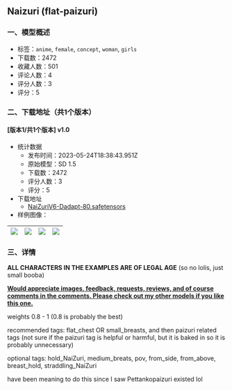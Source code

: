 ## Naizuri (flat-paizuri)
### 一、模型概述

- 标签：`anime`, `female`, `concept`, `woman`, `girls`
- 下载数：2472
- 收藏人数：501
- 评论人数：4
- 评分人数：3
- 评分：5

### 二、下载地址（共1个版本）

#### [版本1/共1个版本] v1.0

- 统计数据
  - 发布时间：2023-05-24T18:38:43.951Z
  - 原始模型：SD 1.5
  - 下载数：2472
  - 评分人数：3
  - 评分：5
- 下载地址
  - [NaiZuriV6-Dadapt-80.safetensors](https://civitai.com/api/download/models/80041)
- 样例图像：

| <img src="https://image.civitai.com/xG1nkqKTMzGDvpLrqFT7WA/1014efe9-5430-4990-8d32-9c367d592450/width=450/898407.jpeg" /> | <img src="https://image.civitai.com/xG1nkqKTMzGDvpLrqFT7WA/4bf9bd74-2aa9-43f2-8baa-b2d02a2bfed0/width=450/898409.jpeg" /> | <img src="https://image.civitai.com/xG1nkqKTMzGDvpLrqFT7WA/1aaed83f-298f-4cb0-937e-8d6c4acb7dc6/width=450/898411.jpeg" /> | <img src="https://image.civitai.com/xG1nkqKTMzGDvpLrqFT7WA/b2a47eac-1603-4482-b74d-4a0bb2b9ddb2/width=450/898410.jpeg" /> |
| ---- | ---- | ---- | ---- |


### 三、详情
<p><strong>ALL CHARACTERS IN THE EXAMPLES ARE OF LEGAL AGE</strong> (so no lolis, just small booba)</p><p><strong><u>Would appreciate images, feedback, requests, reviews, and of course comments in the comments. Please check out my other models if you like this one.</u></strong></p><p>weights 0.8 - 1 (0.8 is probably the best)</p><p>recommended tags: flat_chest OR small_breasts, and then paizuri related tags (not sure if the paizuri tag is helpful or harmful, but it is baked in so it is probably unnecessary)</p><p>optional tags: hold_NaiZuri, medium_breats, pov, from_side, from_above, breast_hold, straddling_NaiZuri</p><p>have been meaning to do this since I saw Pettankopaizuri existed lol</p>